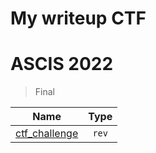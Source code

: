 # **My writeup CTF**

# ASCIS 2022 
> Final

| Name | Type | 
| :---: | :---: |
| [ctf_challenge](https://github.com/kudo104/CTF/tree/main/ASCIS/2022/Final/ctf_challenge) |`rev`|

